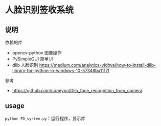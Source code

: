 # 人脸识别签收系统

## 说明

依赖的库
- opencv-python 图像操作
- PySimpleGUI 简单UI
- dlib 人脸识别
  https://medium.com/analytics-vidhya/how-to-install-dlib-library-for-python-in-windows-10-57348ba1117f

参考
- https://github.com/coneypo/Dlib_face_recognition_from_camera

## usage

`python FD_system.py`：运行程序，显示库